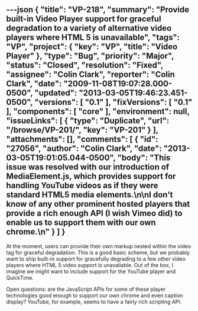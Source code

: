 ---json
{
  "title": "VP-218",
  "summary": "Provide built-in Video Player support for graceful degradation to a variety of alternative video players where HTML 5 is unavailable",
  "tags": "VP",
  "project": {
    "key": "VP",
    "title": "Video Player"
  },
  "type": "Bug",
  "priority": "Major",
  "status": "Closed",
  "resolution": "Fixed",
  "assignee": "Colin Clark",
  "reporter": "Colin Clark",
  "date": "2009-11-08T19:07:28.000-0500",
  "updated": "2013-03-05T19:46:23.451-0500",
  "versions": [
    "0.1"
  ],
  "fixVersions": [
    "0.1"
  ],
  "components": [
    "core"
  ],
  "environment": null,
  "issueLinks": [
    {
      "type": "Duplicate",
      "url": "/browse/VP-201/",
      "key": "VP-201"
    }
  ],
  "attachments": [],
  "comments": [
    {
      "id": "27056",
      "author": "Colin Clark",
      "date": "2013-03-05T19:01:05.044-0500",
      "body": "This issue was resolved with our introduction of MediaElement.js, which provides support for handling YouTube videos as if they were standard HTML5 media elements.\n\nI don't know of any other prominent hosted players that provide a rich enough API (I wish Vimeo did) to enable us to support them with our own chrome.\n"
    }
  ]
}
---
At the moment, users can provide their own markup nested within the video tag for graceful degradation. This is a good basic scheme, but we probably want to ship built-in support for gracefully degrading to a few other video players where HTML 5 video support is unavailable. Out of the box, I imagine we might want to include support for the YouTube player and QuickTime.

Open questions: are the JavaScript APIs for some of these player technologies good enough to support our own chrome and even caption display? YouTube, for example, seems to have a fairly rich scripting API.

        